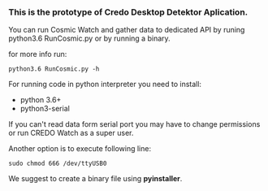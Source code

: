 ### This is the prototype of Credo Desktop Detektor Aplication.

You can run Cosmic Watch and gather data to dedicated API by runing python3.6 RunCosmic.py or by running a binary.

for more info run:
```
python3.6 RunCosmic.py -h 
```

For running code in python interpreter you need to install:
- python 3.6+
- python3-serial

If you can't read data form serial port you may have to change permissions or run CREDO Watch as a super user. 

Another option is to execute following line: 
```
sudo chmod 666 /dev/ttyUSB0
```

We suggest to create a binary file using **pyinstaller**. 
